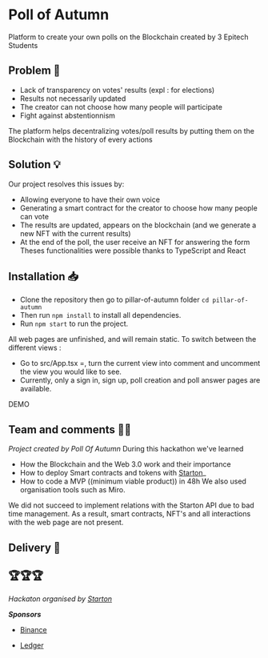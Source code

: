 # Poll of Autumn

Platform to create your own polls on the Blockchain created by 3 Epitech Students


## Problem 🤔
- Lack of transparency on votes' results (expl : for elections) 
- Results not necessarily updated
- The creator can not choose how many people will participate
- Fight against abstentionnism
 
The platform helps decentralizing votes/poll results by putting them on the Blockchain with the history of every actions 

## Solution 💡
Our project resolves this issues by: 
- Allowing everyone to have their own voice
- Generating a smart contract for the creator to choose how many people can vote
- The results are updated, appears on the blockchain (and we generate a new NFT with the current results)
- At the end of the poll, the user receive an NFT for answering the form
Theses functionalities were possible thanks to TypeScript and React

## Installation 📥
- Clone the repository then go to pillar-of-autumn folder ``cd pillar-of-autumn``
- Then run ``npm install`` to install all dependencies.
- Run ``npm start`` to run the project.

All web pages are unfinished, and will remain static.
To switch between the different views :
- Go to src/App.tsx =, turn the current view into comment and uncomment the view you would like to see.
- Currently, only a sign in, sign up, poll creation and poll answer pages are available.

DEMO

## Team and comments 👨‍🎓
_Project created by Poll Of Autumn_
During this hackathon we've learned 
- How the Blockchain and the Web 3.0 work and their importance
- How to deploy Smart contracts and tokens with [Starton](https://www.starton.io/)_
- How to code a MVP ((minimum viable product)) in 48h
We also used organisation tools such as Miro.

We did not succeed to implement relations with the Starton API due to bad time management.
As a result, smart contracts, NFT's and all interactions with the web page are not present.

## Delivery 📕


## 🏆🏆🏆
_Hackaton organised by [Starton](https://www.starton.io/)_

**_Sponsors_**
- [Binance](https://www.binance.com/fr) 

- [Ledger](https://www.ledger.com/) 

